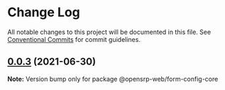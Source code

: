 # Change Log

All notable changes to this project will be documented in this file.
See [Conventional Commits](https://conventionalcommits.org) for commit guidelines.

## [0.0.3](https://github.com/opensrp/web/compare/@opensrp-web/form-config-core@0.0.2...@opensrp-web/form-config-core@0.0.3) (2021-06-30)

**Note:** Version bump only for package @opensrp-web/form-config-core
